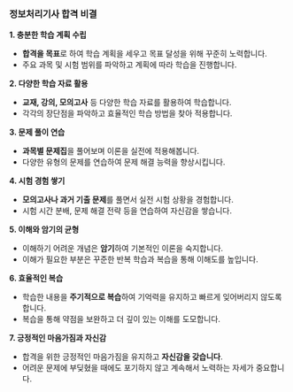 ### 정보처리기사 합격 비결

**1. 충분한 학습 계획 수립**

- **합격을 목표**로 하여 학습 계획을 세우고 목표 달성을 위해 꾸준히 노력합니다.
- 주요 과목 및 시험 범위를 파악하고 계획에 따라 학습을 진행합니다.

**2. 다양한 학습 자료 활용**

- **교재, 강의, 모의고사** 등 다양한 학습 자료를 활용하여 학습합니다.
- 각각의 장단점을 파악하고 효율적인 학습 방법을 찾아 적용합니다.

**3. 문제 풀이 연습**

- **과목별 문제집**을 풀어보며 이론을 실전에 적용해봅니다.
- 다양한 유형의 문제를 연습하여 문제 해결 능력을 향상시킵니다.

**4. 시험 경험 쌓기**

- **모의고사나 과거 기출 문제**를 풀면서 실전 시험 상황을 경험합니다.
- 시험 시간 분배, 문제 해결 전략 등을 연습하여 자신감을 쌓습니다.

**5. 이해와 암기의 균형**

- 이해하기 어려운 개념은 **암기**하여 기본적인 이론을 숙지합니다.
- 이해가 필요한 부분은 꾸준한 반복 학습과 복습을 통해 이해도를 높입니다.

**6. 효율적인 복습**

- 학습한 내용을 **주기적으로 복습**하여 기억력을 유지하고 빠르게 잊어버리지 않도록 합니다.
- 복습을 통해 약점을 보완하고 더 깊이 있는 이해를 도모합니다.

**7. 긍정적인 마음가짐과 자신감**

- 합격을 위한 긍정적인 마음가짐을 유지하고 **자신감을 갖습니다**.
- 어려운 문제에 부딪혔을 때에도 포기하지 않고 계속해서 노력하는 자세가 중요합니다.
